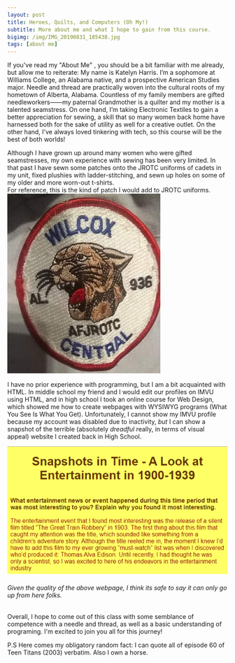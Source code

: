 ```yaml
---
layout: post
title: Heroes, Quilts, and Computers (Oh My!)
subtitle: More about me and what I hope to gain from this course. 
bigimg: /img/IMG_20190831_185438.jpg
tags: [about me]
---
```

  If you've read my "About Me" , you should be a bit familiar with me already, but allow me to reiterate: My name is Katelyn Harris. I’m a sophomore at Williams College, an Alabama native, and a prospective American Studies major. Needle and thread are practically woven into the cultural roots of my hometown of Alberta, Alabama. Countless of my family members are gifted needleworkers——my paternal Grandmother is a quilter and my mother is a talented seamstress. On one hand, I’m taking Electronic Textiles to gain a better appreciation for sewing, a skill that so many women back home have harnessed both for the sake of utility as well for a creative outlet. On the other hand, I’ve always loved tinkering with tech, so this course will be the best of both worlds!
  
   Although I have grown up around many women who were gifted seamstresses, my own experience with sewing has been very limited. In that past I have sewn some patches onto the JROTC uniforms of cadets in my unit, fixed plushies with ladder-stitching, and sewn up holes on some of my older and more worn-out t-shirts.   
  For reference, this is the kind of patch I would add to JROTC uniforms. 
  ![a white patch with the words Wilcox Central on it.The patch is circular with a red outline, and inside has a roaring jaguar](https://github.com/Katelyn-H/Katelyn-H.github.io/blob/master/img/preview.jpg?raw=true)
  
  I have no prior experience with programming, but I am a bit acquainted with HTML. In middle school my friend and I would edit our profiles on IMVU using HTML, and in high school I took an online course for Web Design, which showed me how to create webpages with WYSIWYG programs (What You See Is What You Get). Unfortunately, I cannot show my IMVU profile because my account was disabled due to inactivity, *but* I can show a snapshot of the terrible (absolutely *dreadful* really, in terms of visual appeal) website I created back in High School. 
  
  
![gaudy red words on yellow background that read the words 'What entertainment news or event happened during this time period that was most interesting to you? Explain why you found it most interesting.The entertainment event that I found most interesting was the release of a silent film titled The Great Train Robbery in 1903. The first thing about this film that caught my attention was the title, which sounded like something from a children’s adventure story'.](https://github.com/Katelyn-H/Katelyn-H.github.io/blob/master/img/Capture.PNG?raw=true) 
###### Given the quality of the above webpage, I think its safe to say it can only go up from here folks.  


Overall, I hope to come out of this class with some semblance of competence with a needle and thread, as well as a basic understanding of programing. I'm excited to join you all for this journey!

P.S 
Here comes my obligatory random fact: I can quote all of episode 60 of Teen Titans (2003) verbatim. Also I own a horse. 
